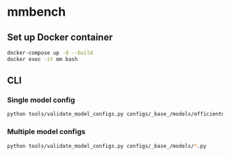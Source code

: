 # mmbench

## Set up Docker container

```bash
docker-compose up -d --build
docker exec -it mm bash
```

## CLI

### Single model config 

```bash
python tools/validate_model_configs.py configs/_base_/models/efficientnet_b0.py
```

### Multiple model configs

```bash
python tools/validate_model_configs.py configs/_base_/models/*.py
```
